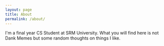 ```yaml
---
layout: page
title: About
permalink: /about/
---
```


I'm a final year CS Student at SRM University. What you will find here is not Dank Memes but some random thoughts on things I like.
